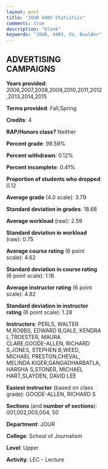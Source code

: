 ```yaml
---
layout: post
title: "JOUR 4403 Statistics"
comments: true
description: "blank"
keywords: "JOUR, 4403, CU, Boulder"
--- 
```

<head>
<script src="https://ajax.googleapis.com/ajax/libs/jquery/2.1.3/jquery.min.js"></script>
<script src="https://dl.dropboxusercontent.com/s/pc42nxpaw1ea4o9/highcharts.js?dl=0"></script>
<!-- <script src="../assets/js/highcharts.js"></script> -->
<style type="text/css">@font-face {
	font-family: "Bebas Neue";
	src: url(https://www.filehosting.org/file/details/544349/BebasNeue%20Regular.otf) format("opentype");
	}
	h1.Bebas { 
		font-family: "Bebas Neue", Verdana, Tahoma;
	}
</style>
</head>
<body>
	<div id="container" style="float: right; width: 45%; height: 88%; margin-left: 2.5%; margin-right: 2.5%;"></div>
	<script language="JavaScript">
		$(document).ready(function() {
		var chart = {type: 'column'};
		var title = {text: 'Grade Distribution'};
		var xAxis = {categories: ['A','B','C','D','F'],crosshair: true};
		var yAxis = {min: 0,title: {text: 'Percentage'}};
		var tooltip = {headerFormat: '<center><b><span style="font-size:20px">{point.key}</span></b></center>',
		               pointFormat: '<td style="padding:0"><b>{point.y:.1f}%</b></td>',
		               footerFormat: '</table>',shared: true,useHTML: true};
		var plotOptions = {column: {pointPadding: 0.0,borderWidth: 0}};  
		var credits = {enabled: false};var series= [{name: 'Percent',data: [84.17,13.93,1.55,0.36,0.0,]}];
		var json = {};
		json.chart = chart;
		json.title = title;
		json.tooltip = tooltip;
		json.xAxis = xAxis;
		json.yAxis = yAxis;  
		json.series = series;
		json.plotOptions = plotOptions;  
		json.credits = credits;
		$('#container').highcharts(json);
	});
	</script>
</body>
			   
## ADVERTISING CAMPAIGNS

**Years provided**: 2006,2007,2008,2009,2010,2011,2012,2013,2014,2015

**Terms provided**: Fall,Spring

**Credits**: 4

**RAP/Honors class?** Neither

**Percent grade**: 99.59%

**Percent withdrawn**: 0.12%

**Percent incomplete**: 0.41%

**Proportion of students who dropped**: 0.12

**Average grade** (4.0 scale): 3.79

**Standard deviation in grades**: 18.68

**Average workload** (raw): 2.59

**Standard deviation in workload** (raw): 0.75

**Average course rating** (6 point scale): 4.62

**Standard deviation in course rating** (6 point scale): 1.18

**Average instructor rating** (6 point scale): 4.82

**Standard deviation in instructor rating** (6 point scale): 1.28

**Instructors**: PERLS, WALTER M,ROBBS, EDWARD B,GALE, KENDRA L,TROESTER, MAURA CLARE,GOODE-ALLEN, RICHARD S,JONES, STEPHEN B,WEED, MICHAEL PRESTON,CHEVAL, MELINDA KIGER,GANGADHARBATLA, HARSHA S,STONER, MICHAEL HART,SLAYDEN, DAVID LEE

**Easiest instructor** (based on class grade): GOODE-ALLEN, RICHARD S

**Sections** (and **number of sections**): 001,002,003,004, 50

**Department**: JOUR

**College**: School of Journalism

**Level**: Upper

**Activity**: LEC - Lecture